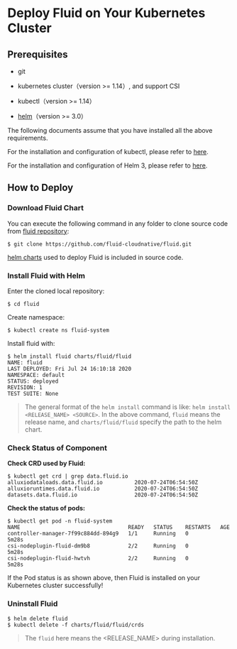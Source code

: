 # Deploy Fluid on Your Kubernetes Cluster

## Prerequisites

- git

- kubernetes cluster（version >= 1.14）, and support CSI
- kubectl（version >= 1.14）
- [helm](https://helm.sh/)（version >= 3.0）

The following documents assume that you have installed all the above requirements.

For the installation and configuration of kubectl, please refer to [here](https://kubernetes.io/docs/tasks/tools/install-kubectl/).

For the installation and configuration of Helm 3, please refer to [here](https://v3.helm.sh/docs/intro/install/).

## How to Deploy

### Download Fluid Chart

You can execute the following command in any folder to clone source code from [fluid repository](https://github.com/fluid-cloudnative/fluid):

```shell
$ git clone https://github.com/fluid-cloudnative/fluid.git
```

[helm charts](https://github.com/fluid-cloudnative/fluid/tree/master/charts) used to deploy Fluid is included in source code.

### Install Fluid with Helm

Enter the cloned local repository:

```shell
$ cd fluid
```

Create namespace:

```shell
$ kubectl create ns fluid-system
```

Install fluid with:

```shell
$ helm install fluid charts/fluid/fluid
NAME: fluid
LAST DEPLOYED: Fri Jul 24 16:10:18 2020
NAMESPACE: default
STATUS: deployed
REVISION: 1
TEST SUITE: None
```

> The general format of the `helm install` command is like: `helm install <RELEASE_NAME> <SOURCE>`. In the above command,  `fluid` means the release name, and `charts/fluid/fluid` specify the path to the helm chart.

### Check Status of Component

**Check CRD used by Fluid:**

```shell
$ kubectl get crd | grep data.fluid.io
alluxiodataloads.data.fluid.io          2020-07-24T06:54:50Z
alluxioruntimes.data.fluid.io           2020-07-24T06:54:50Z
datasets.data.fluid.io                  2020-07-24T06:54:50Z
```

**Check the status of pods:**

```shell
$ kubectl get pod -n fluid-system
NAME                                  READY   STATUS    RESTARTS   AGE
controller-manager-7f99c884dd-894g9   1/1     Running   0          5m28s
csi-nodeplugin-fluid-dm9b8            2/2     Running   0          5m28s
csi-nodeplugin-fluid-hwtvh            2/2     Running   0          5m28s
```

If the Pod status is as shown above, then Fluid is installed on your Kubernetes cluster successfully!

### Uninstall Fluid

```shell
$ helm delete fluid
$ kubectl delete -f charts/fluid/fluid/crds
```

> The `fluid` here means the <RELEASE_NAME> during installation.